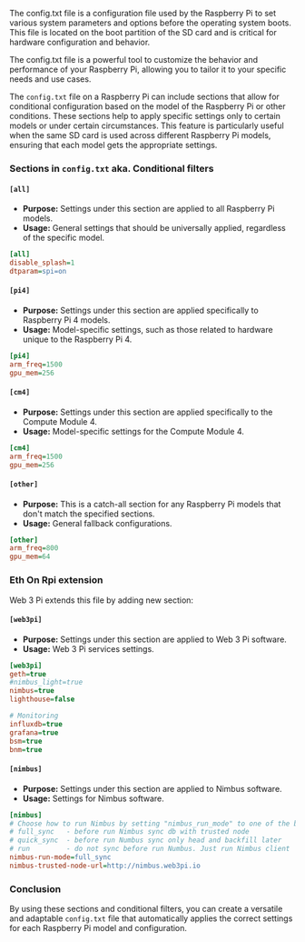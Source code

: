 The config.txt file is a configuration file used by the Raspberry Pi to set various system parameters and options before the operating system boots. This file is located on the boot partition of the SD card and is critical for hardware configuration and behavior. 

The config.txt file is a powerful tool to customize the behavior and performance of your Raspberry Pi, allowing you to tailor it to your specific needs and use cases.

The `config.txt` file on a Raspberry Pi can include sections that allow for conditional configuration based on the model of the Raspberry Pi or other conditions. These sections help to apply specific settings only to certain models or under certain circumstances. This feature is particularly useful when the same SD card is used across different Raspberry Pi models, ensuring that each model gets the appropriate settings.

### Sections in `config.txt` aka. Conditional filters

#### `[all]`  
- **Purpose:** Settings under this section are applied to all Raspberry Pi models.
- **Usage:** General settings that should be universally applied, regardless of the specific model.
  
```ini
[all]
disable_splash=1
dtparam=spi=on
```

#### `[pi4]`
- **Purpose:** Settings under this section are applied specifically to Raspberry Pi 4 models.
- **Usage:** Model-specific settings, such as those related to hardware unique to the Raspberry Pi 4.

```ini
[pi4]
arm_freq=1500
gpu_mem=256
```

#### `[cm4]`
- **Purpose:** Settings under this section are applied specifically to the Compute Module 4.
- **Usage:** Model-specific settings for the Compute Module 4.

```ini
[cm4]
arm_freq=1500
gpu_mem=256
```

#### `[other]`
- **Purpose:** This is a catch-all section for any Raspberry Pi models that don't match the specified sections.
- **Usage:** General fallback configurations.

```ini
[other]
arm_freq=800
gpu_mem=64
```

### Eth On Rpi extension

Web 3 Pi extends this file by adding new section:

#### `[web3pi]`  
- **Purpose:** Settings under this section are applied to Web 3 Pi software.
- **Usage:** Web 3 Pi services settings.
  
```ini
[web3pi]
geth=true
#nimbus_light=true
nimbus=true
lighthouse=false

# Monitoring
influxdb=true
grafana=true
bsm=true
bnm=true
```

#### `[nimbus]`  
- **Purpose:** Settings under this section are applied to Nimbus software.
- **Usage:** Settings for Nimbus software.
  
```ini
[nimbus]
# Choose how to run Nimbus by setting "nimbus_run_mode" to one of the below options: 
# full_sync   - before run Nimbus sync db with trusted node
# quick_sync  - before run Numbus sync only head and backfill later
# run         - do not sync before run Numbus. Just run Nimbus client
nimbus-run-mode=full_sync
nimbus-trusted-node-url=http://nimbus.web3pi.io
```


### Conclusion

By using these sections and conditional filters, you can create a versatile and adaptable `config.txt` file that automatically applies the correct settings for each Raspberry Pi model and configuration.
